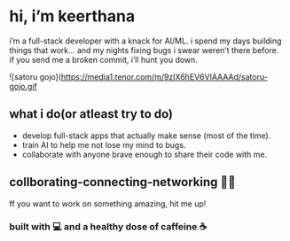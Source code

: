# hi, i’m keerthana

i’m a full-stack developer with a knack for AI/ML. 
i spend my days building things that work... and my nights fixing bugs i swear weren’t there before.  
if you send me a broken commit, i’ll hunt you down.  

![satoru gojo](https://media1.tenor.com/m/9zIX6hEV6VIAAAAd/satoru-gojo.gif

## what i do(or atleast try to do) 
- develop full-stack apps that actually make sense (most of the time).  
- train AI to help me not lose my mind to bugs.  
- collaborate with anyone brave enough to share their code with me.  

## collborating-connecting-networking 😮‍💨 
ff you want to work on something amazing, hit me up!

### built with 💻 and a healthy dose of caffeine ☕
